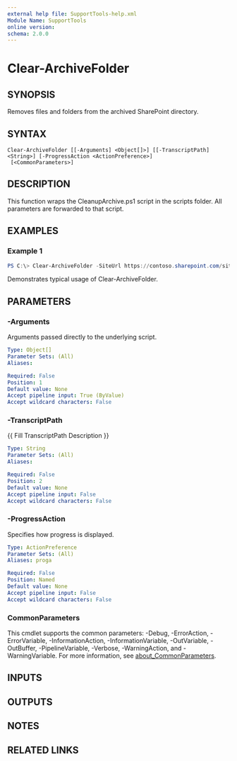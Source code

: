 ```yaml
---
external help file: SupportTools-help.xml
Module Name: SupportTools
online version:
schema: 2.0.0
---
```


# Clear-ArchiveFolder

## SYNOPSIS
Removes files and folders from the archived SharePoint directory.

## SYNTAX

```
Clear-ArchiveFolder [[-Arguments] <Object[]>] [[-TranscriptPath] <String>] [-ProgressAction <ActionPreference>]
 [<CommonParameters>]
```

## DESCRIPTION
This function wraps the CleanupArchive.ps1 script in the scripts folder.
All parameters are forwarded to that script.

## EXAMPLES

### Example 1
```powershell
PS C:\> Clear-ArchiveFolder -SiteUrl https://contoso.sharepoint.com/sites/Files
```

Demonstrates typical usage of Clear-ArchiveFolder.

## PARAMETERS

### -Arguments
Arguments passed directly to the underlying script.

```yaml
Type: Object[]
Parameter Sets: (All)
Aliases:

Required: False
Position: 1
Default value: None
Accept pipeline input: True (ByValue)
Accept wildcard characters: False
```

### -TranscriptPath
{{ Fill TranscriptPath Description }}

```yaml
Type: String
Parameter Sets: (All)
Aliases:

Required: False
Position: 2
Default value: None
Accept pipeline input: False
Accept wildcard characters: False
```

### -ProgressAction
Specifies how progress is displayed.

```yaml
Type: ActionPreference
Parameter Sets: (All)
Aliases: proga

Required: False
Position: Named
Default value: None
Accept pipeline input: False
Accept wildcard characters: False
```

### CommonParameters
This cmdlet supports the common parameters: -Debug, -ErrorAction, -ErrorVariable, -InformationAction, -InformationVariable, -OutVariable, -OutBuffer, -PipelineVariable, -Verbose, -WarningAction, and -WarningVariable. For more information, see [about_CommonParameters](http://go.microsoft.com/fwlink/?LinkID=113216).

## INPUTS

## OUTPUTS

## NOTES

## RELATED LINKS
